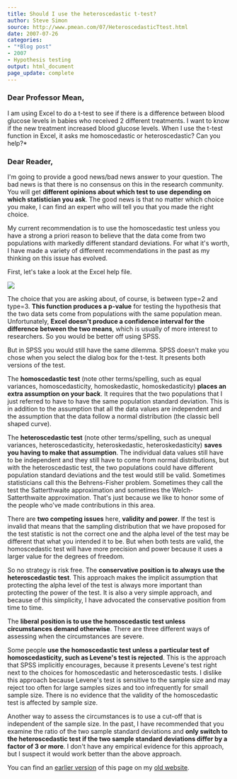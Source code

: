 ```yaml
---
title: Should I use the heteroscedastic t-test?
author: Steve Simon
source: http://www.pmean.com/07/HeteroscedasticTtest.html
date: 2007-07-26
categories:
- "*Blog post"
- 2007
- Hypothesis testing
output: html_document
page_update: complete
---
```


### Dear Professor Mean,

I am using Excel to do a t-test to see if there is a difference between blood glucose levels in babies who received 2 different treatments. I want to know if the new treatment increased blood glucose levels. When I use the t-test function in Excel, it asks me homoscedastic or heteroscedastic? Can you help?*

### Dear Reader,

I'm going to provide a good news/bad news answer to your question. The bad news is that there is no consensus on this in the research community. You will get **different opinions about which test to use depending on which statistician you ask**. The good news is that no matter which choice you make, I can find an expert who will tell you that you made the right choice.

My current recommendation is to use the homoscedastic test unless you have a strong a priori reason to believe that the data come from two populations with markedly different standard deviations. For what it's worth, I have made a variety of different recommendations in the past as my thinking on this issue has evolved.

First, let's take a look at the Excel help file.

![](http://www.pmean.com/new-images/07/HeteroscedasticTtest01.gif)

The choice that you are asking about, of course, is between type=2 and type=3. **This function produces a p-value** for testing the hypothesis that the two data sets come from populations with the same population mean. Unfortunately, **Excel doesn't produce a confidence interval for the difference between the two means**, which is usually of more interest to researchers. So you would be better off using SPSS.

But in SPSS you would still have the same dilemma. SPSS doesn't make you chose when you select the dialog box for the t-test. It presents both versions of the test.

The **homoscedastic test** (note other terms/spelling, such as equal variances, homoscedasticity, homoskedastic, homoskedasticity) **places an extra assumption on your back**. It requires that the two populations that I just referred to have to have the same population standard deviation. This is in addition to the assumption that all the data values are independent and the assumption that the data follow a normal distribution (the classic bell shaped curve).

The **heteroscedastic test** (note other terms/spelling, such as unequal variances, heteroscedasticity, heteroskedastic, heteroskedasticity) **saves you having to make that assumption**. The individual data values still have to be independent and they still have to come from normal distributions, but with the heteroscedastic test, the two populations could have different population standard deviations and the test would still be valid. Sometimes statisticians call this the Behrens-Fisher problem. Sometimes they call the test the Satterthwaite approximation and sometimes the Welch-Satterthwaite approximation. That's just because we like to honor some of the people who've made contributions in this area.

There are **two competing issues** here, **validity and power**. If the test is invalid that means that the sampling distribution that we have proposed for the test statistic is not the correct one and the alpha level of the test may be different that what you intended it to be. But when both tests are valid, the homoscedastic test will have more precision and power because it uses a larger value for the degrees of freedom.

So no strategy is risk free. The **conservative position is to always use the heteroscedastic test**. This approach makes the implicit assumption that protecting the alpha level of the test is always more important than protecting the power of the test. It is also a very simple approach, and because of this simplicity, I have advocated the conservative position from time to time.

The **liberal position is to use the homoscedastic test unless circumstances demand otherwise**. There are three different ways of assessing when the circumstances are severe.

Some people **use the homoscedastic test unless a particular test of homoscedasticity, such as Levene's test is rejected**. This is the approach that SPSS implicitly encourages, because it presents Levene's test right next to the choices for homoscedastic and heteroscedastic tests. I dislike this approach because Levene's test is sensitive to the sample size and may reject too often for large samples sizes and too infrequently for small sample size. There is no evidence that the validity of the homoscedastic test is affected by sample size.

Another way to assess the circumstances is to use a cut-off that is independent of the sample size. In the past, I have recommended that you examine the ratio of the two sample standard deviations and **only switch to the heteroscedastic test if the two sample standard deviations differ by a factor of 3 or more**. I don't have any empirical evidence for this approach, but I suspect it would work better than the above approach.

You can find an [earlier version][sim1] of this page on my [old website][sim2].

[sim1]: http://www.pmean.com/07/HeteroscedasticTtest.html
[sim2]: http://www.pmean.com
